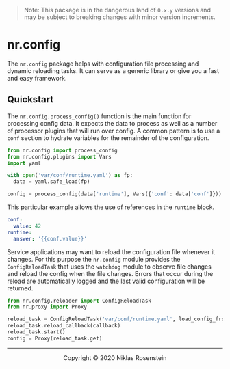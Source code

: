 
> Note: This package is in the dangerous land of `0.x.y` versions and may be subject to breaking
> changes with minor version increments.

# nr.config

The `nr.config` package helps with configuration file processing and dynamic reloading tasks.
It can serve as a generic library or give you a fast and easy framework.

## Quickstart

The `nr.config.process_config()` function is the main function for processing config data. It
expects the data to process as well as a number of processor plugins that will run over config.
A common pattern is to use a `conf` section to hydrate variables for the remainder of the
configuration.

```py
from nr.config import process_config
from nr.config.plugins import Vars
import yaml

with open('var/conf/runtime.yaml') as fp:
  data = yaml.safe_load(fp)

config = process_config(data['runtime'], Vars({'conf': data['conf']}))
```

This particular example allows the use of references in the `runtime` block.

```yaml
conf:
  value: 42
runtime:
  answer: '{{conf.value}}'
```

Service applications may want to reload the configuration file whenever it changes. For this
purpose the `nr.config` module provides the `ConfigReloadTask` that uses the `watchdog` module
to observe file changes and reload the config when the file changes. Errors that occur during
the reload are automatically logged and the last valid configuration will be returned.

```py
from nr.config.reloader import ConfigReloadTask
from nr.proxy import Proxy

reload_task = ConfigReloadTask('var/conf/runtime.yaml', load_config_from_file)
reload_task.reload_callback(callback)
reload_task.start()
config = Proxy(reload_task.get)
```

---

<p align="center">Copyright &copy; 2020 Niklas Rosenstein</p>
